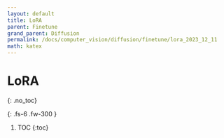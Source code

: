 ```yaml
---
layout: default
title: LoRA
parent: Finetune
grand_parent: Diffusion
permalink: /docs/computer_vision/diffusion/finetune/lora_2023_12_11
math: katex
---
```


# LoRA
{: .no_toc}

<!-- [Pseudo Numerical Methods for Diffusion Models on Manifolds](https://arxiv.org/abs/2202.09778) -->
{: .fs-6 .fw-300 }

1. TOC
{:toc}

